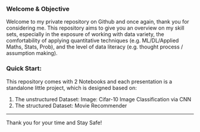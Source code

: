 ### Welcome & Objective

Welcome to my private repository on Github and once again, thank you for considering me. This repository aims to give you an overview on my skill sets, especially in the exposure of working with data variety, the comfortability of applying quantitative techniques (e.g. ML/DL/Applied Maths, Stats, Prob), and the level of data literacy (e.g. thought process / assumption making).


### Quick Start:

This repository comes with 2 Notebooks and each presentation is a standalone little project, which is designed based on:

1. The unstructured Dataset: Image: Cifar-10 Image Classification via CNN 
2. The structured Dataset: Movie Recommender

***
Thank you for your time and Stay Safe!
